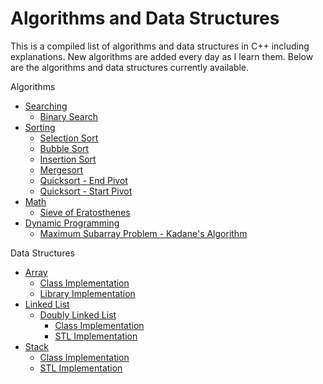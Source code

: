 # Algorithms and Data Structures

This is a compiled list of algorithms and data structures in C++ including explanations. New algorithms are added every day as I learn them. Below are the algorithms and data structures currently available.

Algorithms
* [Searching](https://github.com/ashleymays/Algorithms/tree/master/Algorithms/Searching)
    * [Binary Search](https://github.com/ashleymays/Algorithms/blob/master/Algorithms/Searching/Binary-Search.cpp)
* [Sorting](https://github.com/ashleymays/Algorithms/tree/master/Algorithms/Sorting)
    * [Selection Sort](https://github.com/ashleymays/Algorithms/blob/master/Algorithms/Sorting/Selection-Sort.cpp)
    * [Bubble Sort](https://github.com/ashleymays/Algorithms/blob/master/Algorithms/Sorting/Bubble-Sort.cpp)
    * [Insertion Sort](https://github.com/ashleymays/Algorithms/blob/master/Algorithms/Sorting/Insertion-Sort.cpp)
    * [Mergesort](https://github.com/ashleymays/Algorithms/blob/master/Algorithms/Sorting/Merge-Sort.cpp)
    * [Quicksort - End Pivot](https://github.com/ashleymays/Algorithms/blob/master/Algorithms/Sorting/Quicksort-End-Pivot.cpp)
    * [Quicksort - Start Pivot](https://github.com/ashleymays/Algorithms/blob/master/Algorithms/Sorting/Quicksort-Start-Pivot.cpp)
* [Math](https://github.com/ashleymays/Algorithms/tree/master/Algorithms/Math)
   * [Sieve of Eratosthenes](https://github.com/ashleymays/Algorithms/blob/master/Algorithms/Math/Sieve-of-Eratosthenes.cpp)
* [Dynamic Programming](https://github.com/ashleymays/Algorithms/tree/master/Algorithms/Dynamic%20Programming)
   * [Maximum Subarray Problem - Kadane's Algorithm](https://github.com/ashleymays/Algorithms/blob/master/Algorithms/Dynamic%20Programming/Maximum%20Subarray%20.cpp)

Data Structures
* [Array](https://github.com/ashleymays/Algorithms/tree/master/Data%20Structures/Array)
    * [Class Implementation](https://github.com/ashleymays/Algorithms/tree/master/Data%20Structures/Array/Class%20Implementation)
    * [Library Implementation](https://github.com/ashleymays/Algorithms/tree/master/Data%20Structures/Array/Library%20Implementation)
* [Linked List](https://github.com/ashleymays/Algorithms/tree/master/Data%20Structures/Linked%20List)
    * [Doubly Linked List](https://github.com/ashleymays/Algorithms/tree/master/Data%20Structures/Linked%20List/Doubly%20Linked%20List)
        * [Class Implementation](https://github.com/ashleymays/Algorithms/tree/master/Data%20Structures/Linked%20List/Doubly%20Linked%20List/Class%20Implementation)
        * [STL Implementation](https://github.com/ashleymays/Algorithms/tree/master/Data%20Structures/Linked%20List/Doubly%20Linked%20List/STL%20Implementation)
* [Stack](https://github.com/ashleymays/Algorithms/tree/master/Data%20Structures/Stack)
    * [Class Implementation](https://github.com/ashleymays/Algorithms/tree/master/Data%20Structures/Stack/Class%20Implementation)
    * [STL Implementation](https://github.com/ashleymays/Algorithms/tree/master/Data%20Structures/Stack/STL%20Implementation)
